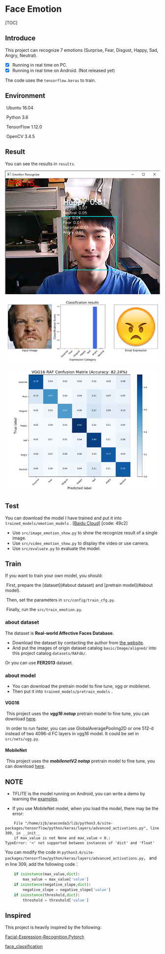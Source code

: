 # Face Emotion

[TOC]

## Introduce

This project can recognize 7 emotions (Surprise, Fear, Disgust, Happy, Sad, Angry, Neutral).

- [x] Running in real time on PC.
- [x] Running in real time on Android. (Not released yet)

The code uses the `tensorflow.keras` to train. 

## Environment

​	Ubuntu 16.04

​	Python 3.6

​	TensorFlow 1.12.0

​	OpenCV 3.4.5

## Result

You can see the results in `results`.

![image](results/camera.png)

![image](results/angry_MobileNet.png)

![image](results/VGG16_Dense_RAF_20190714.png)

## Test

You can download the model I have trained and put it into `trained_models/emotion_models` .
[[Baidu Cloud]](https://pan.baidu.com/s/1qEJaieLaHmn2WKwIvXtnOQ) [code: 49c2]

* Use `src/image_emotion_show.py` to show the recognize result of a single image.
* Use `src/video_emotion_show.py` to display the video or use camera.
* Use `src/evaluate.py` to evaluate the model.

## Train

If you want to train your own model, you should:

​		First, prepare the [dataset](#about dataset) and [pretrain model](#about model).

​		Then, set the parameters in `src/config/train_cfg.py`.

​		Finally, run the `src/train_emotion.py`.

### about dataset

The dataset is **Real-world Affective Faces Database.** 

- Download the dataset by contacting the author from [the website](<http://www.whdeng.cn/raf/model1.html>).
- And put the images of origin dataset catalog `basic/Image/aligned/` into this project catalog `datasets/RAFdb/`.

Or you can use **FER2013** dataset.

### about model

* You can download the pretrain model to fine tune, vgg or mobilenet.
* Then put it into `trained_models/pretrain_models` .

#### VGG16

​	This project uses the ***vgg16 notop*** pretrain model to fine tune, you can download [here](https://github.com/fchollet/deep-learning-models/releases/download/v0.1/vgg16_weights_tf_dim_ordering_tf_kernels_notop.h5).

​	In order to run faster, you can use GlobalAveragePooling2D or one 512-d instead of two 4096-d FC layers in vgg16 model. It could be set in `src/nets/vgg.py`.

#### MobileNet

​	This project uses the ***mobilenetV2 notop*** pretrain model to fine tune, you can download [here](https://github.com/JonathanCMitchell/mobilenet_v2_keras/releases/download/v1.1/mobilenet_v2_weights_tf_dim_ordering_tf_kernels_1.0_128_no_top.h5).

## NOTE

* TFLITE is the model running on Android, you can write a demo by learning the [examples](https://tensorflow.google.cn/lite/examples/).

* If you use MobileNet model, when you load the model, there may be the error:

```shell
	File "/home/zjb/anaconda3/lib/python3.6/site-packages/tensorflow/python/keras/layers/advanced_activations.py", line 309, in __init__
	if max_value is not None and max_value < 0.:
TypeError: '<' not supported between instances of 'dict' and 'float'

```

You can modify the code in
`python3.6/site-packages/tensorflow/python/keras/layers/advanced_activations.py`，
and in line 309, add the following code：

```python
    if isinstance(max_value,dict):
        max_value = max_value['value']
    if isinstance(negative_slope,dict):
        negative_slope = negative_slope['value']
    if isinstance(threshold,dict):
        threshold = threshold['value']
```

## Inspired

This project is heavily inspired by the following:

[Facial-Expression-Recognition.Pytorch](<https://github.com/WuJie1010/Facial-Expression-Recognition.Pytorch>)

[face_classification](<https://github.com/oarriaga/face_classification>)